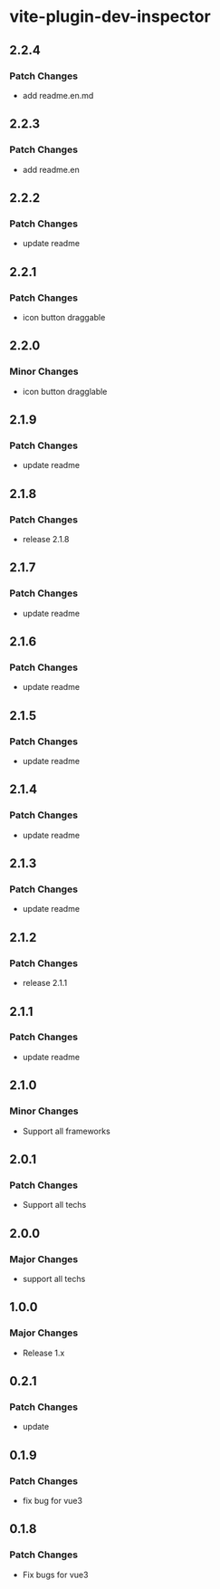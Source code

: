 # vite-plugin-dev-inspector

## 2.2.4

### Patch Changes

- add readme.en.md

## 2.2.3

### Patch Changes

- add readme.en

## 2.2.2

### Patch Changes

- update readme

## 2.2.1

### Patch Changes

- icon button draggable

## 2.2.0

### Minor Changes

- icon button dragglable

## 2.1.9

### Patch Changes

- update readme

## 2.1.8

### Patch Changes

- release 2.1.8

## 2.1.7

### Patch Changes

- update readme

## 2.1.6

### Patch Changes

- update readme

## 2.1.5

### Patch Changes

- update readme

## 2.1.4

### Patch Changes

- update readme

## 2.1.3

### Patch Changes

- update readme

## 2.1.2

### Patch Changes

- release 2.1.1

## 2.1.1

### Patch Changes

- update readme

## 2.1.0

### Minor Changes

- Support all frameworks

## 2.0.1

### Patch Changes

- Support all techs

## 2.0.0

### Major Changes

- support all techs

## 1.0.0

### Major Changes

- Release 1.x

## 0.2.1

### Patch Changes

- update

## 0.1.9

### Patch Changes

- fix bug for vue3

## 0.1.8

### Patch Changes

- Fix bugs for vue3
